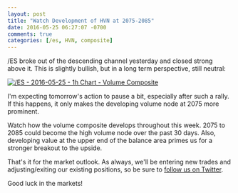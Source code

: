 ```yaml
---
layout: post
title: "Watch Development of HVN at 2075-2085"
date: 2016-05-25 06:27:07 -0700
comments: true
categories: [/es, HVN, composite]
---
```


/ES broke out of the descending channel yesterday and closed strong above it. This is slightly bullish, but in a long term perspective, still neutral:

[![/ES - 2016-05-25 - 1h Chart - Volume Composite](/images/blog/05252016/es.png)](/images/blog/05252016/es.png)

I'm expecting tomorrow's action to pause a bit, especially after such a rally. If this happens, it only makes the developing volume node at 2075 more prominent.

Watch how the volume composite develops throughout this week. 2075 to 2085 could become the high volume node over the past 30 days. Also, developing value at the upper end of the balance area primes us for a stronger breakout to the upside.

That's it for the market outlook. As always, we'll be entering new trades and adjusting/exiting our existing positions, so be sure to [follow us on Twitter](https://twitter.com/theta_positive "Follow @thetatrades on Twitter").

Good luck in the markets!
